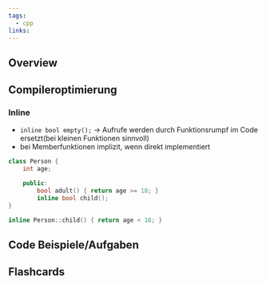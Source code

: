 ```yaml
---
tags:
  - cpp
links:
---
```

## Overview


## Compileroptimierung
### Inline
- `inline bool empty();`
-> Aufrufe werden durch Funktionsrumpf im Code ersetzt(bei kleinen Funktionen sinnvoll)
- bei Memberfunktionen implizit, wenn direkt implementiert
```cpp
class Person {
	int age;

	public:
		bool adult() { return age >= 18; }
		inline bool child();
}

inline Person::child() { return age < 18; }
```

## Code Beispiele/Aufgaben


## Flashcards
